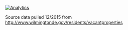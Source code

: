 [![Analytics](https://ga-beacon.appspot.com/UA-76163806-1/home?flat)](https://github.com/igrigorik/ga-beacon)

Source data pulled 12/2015 from http://www.wilmingtonde.gov/residents/vacantproperties
